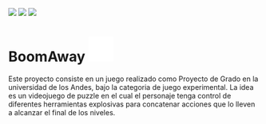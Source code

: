 ![](https://img.shields.io/badge/Tecnologia-CSharp-blueviolet)
![](https://img.shields.io/badge/Motor-Unity-lightgrey)
![](https://img.shields.io/badge/Plataforma-PC-blue)

# BoomAway <img src="https://raw.githubusercontent.com/pardo312/BoomAway/master/boomGif.gif" width="50px">

Este proyecto consiste en un juego realizado como Proyecto de Grado en la universidad de los Andes, bajo la categoria de juego experimental. La idea es un videojuego de puzzle en el cual
el personaje tenga control de diferentes herramientas explosivas para concatenar acciones que lo lleven a alcanzar el final de los niveles.


